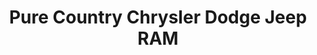---
title: "Pure Country Chrysler Dodge Jeep RAM"
url: /grayson/pure-country-chrysler-dodge-jeep-ram/
shop: car
---